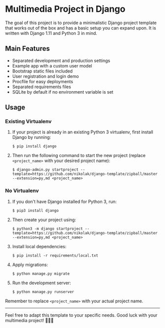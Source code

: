 
# Multimedia Project in Django

The goal of this project is to provide a minimalistic Django project template that works out of the box and has a basic setup you can expand upon. It is written with Django 1.11 and Python 3 in mind.

## Main Features

- Separated development and production settings
- Example app with a custom user model
- Bootstrap static files included
- User registration and login demo
- Procfile for easy deployments
- Separated requirements files
- SQLite by default if no environment variable is set

## Usage

### Existing Virtualenv

1. If your project is already in an existing Python 3 virtualenv, first install Django by running:

    ```
    $ pip install django
    ```

2. Then run the following command to start the new project (replace `<project_name>` with your desired project name):

    ```
    $ django-admin.py startproject --template=https://github.com/nikolak/django-template/zipball/master --extension=py,md <project_name>
    ```

### No Virtualenv

1. If you don't have Django installed for Python 3, run:

    ```
    $ pip3 install django
    ```

2. Then create your project using:

    ```
    $ python3 -m django startproject --template=https://github.com/nikolak/django-template/zipball/master --extension=py,md <project_name>
    ```

3. Install local dependencies:

    ```
    $ pip install -r requirements/local.txt
    ```

4. Apply migrations:

    ```
    $ python manage.py migrate
    ```

5. Run the development server:

    ```
    $ python manage.py runserver
    ```

Remember to replace `<project_name>` with your actual project name.

---

Feel free to adapt this template to your specific needs. Good luck with your multimedia project! 🎥🎵📸

